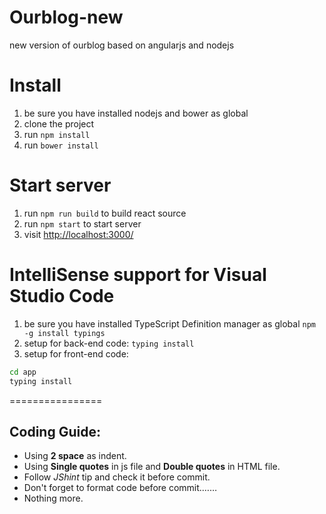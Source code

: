 # Ourblog-new
new version of ourblog based on angularjs and nodejs

# Install
1. be sure you have installed nodejs and bower as global
2. clone the project
3. run ```npm install```
4. run ```bower install```

# Start server
1. run ```npm run build``` to build react source
2. run ```npm start``` to start server
3. visit [http://localhost:3000/](http://localhost:3000/)

# IntelliSense support for Visual Studio Code
1. be sure you have installed TypeScript Definition manager as global ```npm -g install typings```
2. setup for back-end code: ```typing install```
3. setup for front-end code:
```bash
cd app
typing install
```

================

## Coding Guide:
* Using **2 space** as indent.
* Using **Single quotes** in js file and **Double quotes** in HTML file.
* Follow *JShint* tip and check it before commit.
* Don't forget to format code before commit.……
* Nothing more.